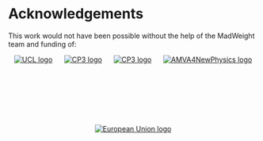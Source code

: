 # Acknowledgements

This work would not have been possible without the help of the MadWeight team and funding of:

<div style="display: flex; flex-wrap: wrap; justify-content: space-around; height: 140px">
    <a href="https://uclouvain.be/fr/index.html" style="height: 100%"><img alt="UCL logo" src="/images/UCL_mention_RVB_web.jpg" style="display: block; width: auto; max-height: 100%;" /></a>
    <a href="http://cp3.irmp.ucl.ac.be/" style="height: 100%"><img alt="CP3 logo" src="/images/CP3_logo.png" style="display: block; width: auto; max-height: 100%;" /></a>
    <a href="http://www.frs-fnrs.be/" style="height: 100%"><img alt="CP3 logo" src="/images/FRS-FNRS_negatif_UK_CS.png" style="display: block; width: auto; max-height: 100%;" /></a>
    <a href="https://amva4newphysics.wordpress.com/" style="height: 100%"><img alt="AMVA4NewPhysics logo" src="/images/small_amva4.png" style="display: block; width: auto; max-height: 100%;" /></a>
    <a href="https://europa.eu/" style="height: 100%"><img alt="European Union logo" src="/images/ue_flag.jpg" style="display: block; width: auto; max-height: 100%;" /></a>
</div>
